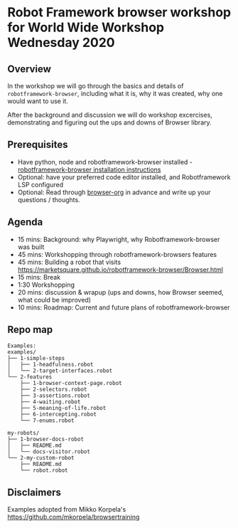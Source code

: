 # Robot Framework browser workshop for World Wide Workshop Wednesday 2020
## Overview
In the workshop we will go through the basics and details of `robotframework-browser`, including what it is, why it was created, why one would want to use it.

After the background and discussion we will do workshop excercises, demonstrating and figuring out the ups and downs of Browser library.

## Prerequisites
- Have python, node and robotframework-browser installed 
		- [robotframework-browser installation instructions](https://github.com/MarketSquare/robotframework-browser#installation-instructions)
- Optional: have your preferred code editor installed, and Robotframework LSP configured
- Optional: Read through [browser-org](https://robotframework-browser.org/) in advance and write up your questions / thoughts.

## Agenda
- 15 mins: Background: why Playwright, why Robotframework-browser was built
- 45 mins: Workshopping through robotframework-browsers features
- 45 mins: Building a robot that visits https://marketsquare.github.io/robotframework-browser/Browser.html
- 15 mins: Break
- 1:30 Workshopping
- 20 mins: discussion & wrapup (ups and downs, how Browser seemed, what could be improved)
- 10 mins: Roadmap: Current and future plans of robotframework-browser

## Repo map

```
Examples:
examples/
├── 1-simple-steps
│   ├── 1-headfulness.robot
│   └── 2-target-interfaces.robot
└── 2-features
    ├── 1-browser-context-page.robot
    ├── 2-selectors.robot
    ├── 3-assertions.robot
    ├── 4-waiting.robot
    ├── 5-meaning-of-life.robot
    ├── 6-intercepting.robot
    └── 7-enums.robot

my-robots/
├── 1-browser-docs-robot
│   ├── README.md
│   └── docs-visitor.robot
└── 2-my-custom-robot
    ├── README.md
    └── robot.robot
```

## Disclaimers

Examples adopted from Mikko Korpela's https://github.com/mkorpela/browsertraining 

